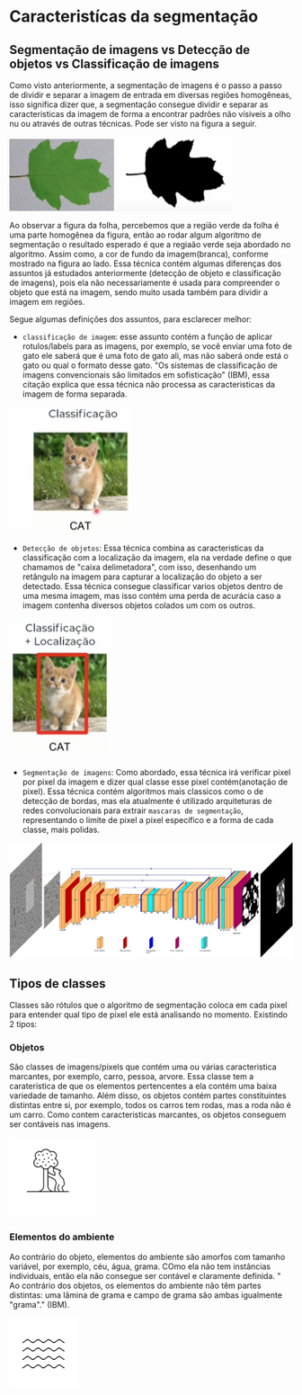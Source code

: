 # Caracteristícas da segmentação
## Segmentação de imagens vs Detecção de objetos vs Classificação de imagens
Como visto anteriormente, a segmentação de imagens é o passo a passo de dividir e separar a imagem de entrada em diversas regiões homogêneas, isso significa dizer que, a segmentação consegue dividir e separar as caracteristicas da imagem de forma a encontrar padrões não vísiveis a olho nu ou através de outras técnicas. Pode ser visto na figura a seguir.

![Imagem original](../images/folha.png) ![Imagem segmentada](../images/folha_segmentada.png)

Ao observar a figura da folha, percebemos que a região verde da folha é uma parte homogênea da figura, então ao rodar algum algoritmo de segmentação o resultado esperado é que a regiaão verde seja abordado no algoritmo. Assim como, a cor de fundo da imagem(branca), conforme mostrado na figura ao lado. Essa técnica contém algumas diferenças dos assuntos já estudados anteriormente (detecção de objeto e classificação de imagens), pois ela não necessariamente é usada para compreender o objeto que está na imagem, sendo muito usada também para dividir a imagem em regiões.

Segue algumas definições dos assuntos, para esclarecer melhor:
- `classificação de imagem`: esse assunto contém a função de aplicar rotulos/labels para as imagens, por exemplo, se você enviar uma foto de gato ele saberá que é uma foto de gato ali, mas não saberá onde está o gato ou qual o formato desse gato. "Os sistemas de classificação de imagens convencionais são limitados em sofisticação" (IBM), essa citação explica que essa técnica não processa as caracteristicas da imagem de forma separada.

![Imagem classificação](../images/classificacao.png)

- `Detecção de objetos`: Essa técnica combina as caracteristicas da classificação com a localização da imagem, ela na verdade define o que chamamos de "caixa delimetadora", com isso, desenhando um retângulo na imagem para capturar a localização do objeto a ser detectado. Essa técnica consegue classificar varios objetos dentro de uma mesma imagem, mas isso contém uma perda de acurácia caso a imagem contenha diversos objetos colados um com os outros.

![Imagem detecção](../images/deteccao.png)

- `Segmentação de imagens`: Como abordado, essa técnica irá verificar pixel por pixel da imagem e dizer qual classe esse pixel contém(anotação de pixel). Essa técnica contém algoritmos mais classicos como o de detecção de bordas, mas ela atualmente é utilizado arquiteturas de redes convolucionais para extrair `mascaras de segmentação`, representando o limite de pixel a pixel específico e a forma de cada classe, mais polidas.

![Imagem Segmentacao](../images/segmentation.gif)


## Tipos de classes
Classes são rótulos que o algoritmo de segmentação coloca em cada pixel para entender qual tipo de pixel ele está analisando no momento. Existindo 2 tipos:
### Objetos
São classes de imagens/pixels que contém uma ou várias caracteristica marcantes, por exemplo, carro, pessoa, arvore. Essa classe tem a carateristica de que os elementos pertencentes a ela contém uma baixa variedade de tamanho. Além disso, os objetos contém partes constituintes distintas entre si, por exemplo, todos os carros tem rodas, mas a roda não é um carro. Como contem caracteristicas marcantes, os objetos conseguem ser contáveis nas imagens.

![Objeto](../images/objeto.png)

### Elementos do ambiente
Ao contrário do objeto, elementos do ambiente são amorfos com tamanho variável, por exemplo, céu, água, grama. COmo ela não tem instâncias individuais, então ela não consegue ser contável e claramente definida. " Ao contrário dos objetos, os elementos do ambiente não têm partes distintas: uma lâmina de grama e campo de grama são ambas igualmente "grama"." (IBM).

![Elementos do ambiente](../images/elementos.png)